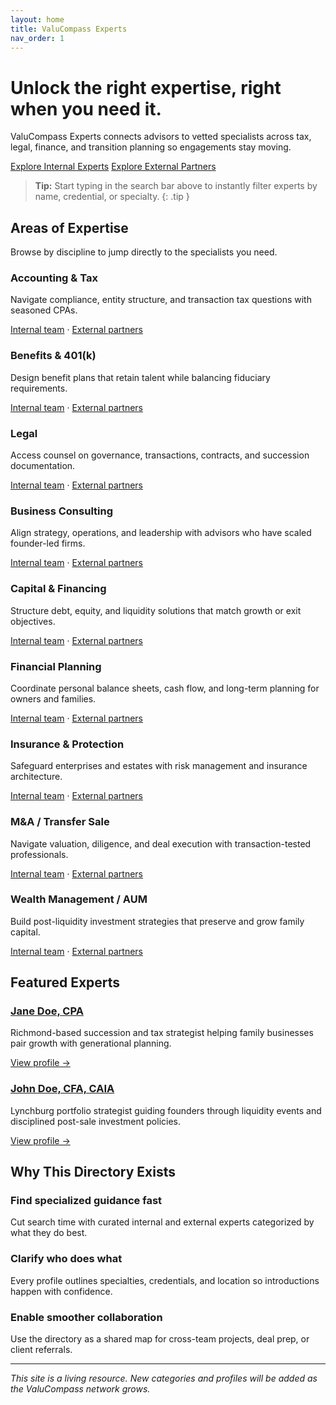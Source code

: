 ```yaml
---
layout: home
title: ValuCompass Experts
nav_order: 1
---
```


<div class="home-hero">
  <h1>Unlock the right expertise, right when you need it.</h1>
  <p>ValuCompass Experts connects advisors to vetted specialists across tax, legal, finance, and transition planning so engagements stay moving.</p>
  <div class="hero-actions">
    <a class="button" href="{{ '/internal/' | relative_url }}">Explore Internal Experts</a>
    <a class="button secondary" href="{{ '/external/' | relative_url }}">Explore External Partners</a>
  </div>
</div>

> **Tip:** Start typing in the search bar above to instantly filter experts by name, credential, or specialty.
{: .tip }

## Areas of Expertise

Browse by discipline to jump directly to the specialists you need.

<div class="category-grid">
  <div class="category-card">
    <h3>Accounting & Tax</h3>
    <p>Navigate compliance, entity structure, and transaction tax questions with seasoned CPAs.</p>
    <p class="category-links"><a href="{{ '/internal/accounting-tax/' | relative_url }}">Internal team</a> · <a href="{{ '/external/accounting-tax/' | relative_url }}">External partners</a></p>
  </div>
  <div class="category-card">
    <h3>Benefits & 401(k)</h3>
    <p>Design benefit plans that retain talent while balancing fiduciary requirements.</p>
    <p class="category-links"><a href="{{ '/internal/benefits-401k/' | relative_url }}">Internal team</a> · <a href="{{ '/external/benefits-401k/' | relative_url }}">External partners</a></p>
  </div>
  <div class="category-card">
    <h3>Legal</h3>
    <p>Access counsel on governance, transactions, contracts, and succession documentation.</p>
    <p class="category-links"><a href="{{ '/internal/legal/' | relative_url }}">Internal team</a> · <a href="{{ '/external/legal/' | relative_url }}">External partners</a></p>
  </div>
  <div class="category-card">
    <h3>Business Consulting</h3>
    <p>Align strategy, operations, and leadership with advisors who have scaled founder-led firms.</p>
    <p class="category-links"><a href="{{ '/internal/business-consulting/' | relative_url }}">Internal team</a> · <a href="{{ '/external/business-consulting/' | relative_url }}">External partners</a></p>
  </div>
  <div class="category-card">
    <h3>Capital & Financing</h3>
    <p>Structure debt, equity, and liquidity solutions that match growth or exit objectives.</p>
    <p class="category-links"><a href="{{ '/internal/capital-financing/' | relative_url }}">Internal team</a> · <a href="{{ '/external/capital-financing/' | relative_url }}">External partners</a></p>
  </div>
  <div class="category-card">
    <h3>Financial Planning</h3>
    <p>Coordinate personal balance sheets, cash flow, and long-term planning for owners and families.</p>
    <p class="category-links"><a href="{{ '/internal/financial-planning/' | relative_url }}">Internal team</a> · <a href="{{ '/external/financial-planning/' | relative_url }}">External partners</a></p>
  </div>
  <div class="category-card">
    <h3>Insurance & Protection</h3>
    <p>Safeguard enterprises and estates with risk management and insurance architecture.</p>
    <p class="category-links"><a href="{{ '/internal/insurance-protection/' | relative_url }}">Internal team</a> · <a href="{{ '/external/insurance-protection/' | relative_url }}">External partners</a></p>
  </div>
  <div class="category-card">
    <h3>M&amp;A / Transfer Sale</h3>
    <p>Navigate valuation, diligence, and deal execution with transaction-tested professionals.</p>
    <p class="category-links"><a href="{{ '/internal/ma-transfer-sale/' | relative_url }}">Internal team</a> · <a href="{{ '/external/ma-transfer-sale/' | relative_url }}">External partners</a></p>
  </div>
  <div class="category-card">
    <h3>Wealth Management / AUM</h3>
    <p>Build post-liquidity investment strategies that preserve and grow family capital.</p>
    <p class="category-links"><a href="{{ '/internal/wealth-management-aum/' | relative_url }}">Internal team</a> · <a href="{{ '/external/wealth-management-aum/' | relative_url }}">External partners</a></p>
  </div>
</div>

## Featured Experts

<div class="featured-experts">
  <article class="featured-expert">
    <h3><a href="{{ '/experts/jane-doe/' | relative_url }}">Jane Doe, CPA</a></h3>
    <p>Richmond-based succession and tax strategist helping family businesses pair growth with generational planning.</p>
    <a class="text-link" href="{{ '/experts/jane-doe/' | relative_url }}">View profile →</a>
  </article>
  <article class="featured-expert">
    <h3><a href="{{ '/experts/john-doe/' | relative_url }}">John Doe, CFA, CAIA</a></h3>
    <p>Lynchburg portfolio strategist guiding founders through liquidity events and disciplined post-sale investment policies.</p>
    <a class="text-link" href="{{ '/experts/john-doe/' | relative_url }}">View profile →</a>
  </article>
</div>

## Why This Directory Exists

<div class="purpose-grid">
  <div>
    <h3>Find specialized guidance fast</h3>
    <p>Cut search time with curated internal and external experts categorized by what they do best.</p>
  </div>
  <div>
    <h3>Clarify who does what</h3>
    <p>Every profile outlines specialties, credentials, and location so introductions happen with confidence.</p>
  </div>
  <div>
    <h3>Enable smoother collaboration</h3>
    <p>Use the directory as a shared map for cross-team projects, deal prep, or client referrals.</p>
  </div>
</div>

---

_This site is a living resource. New categories and profiles will be added as the ValuCompass network grows._
